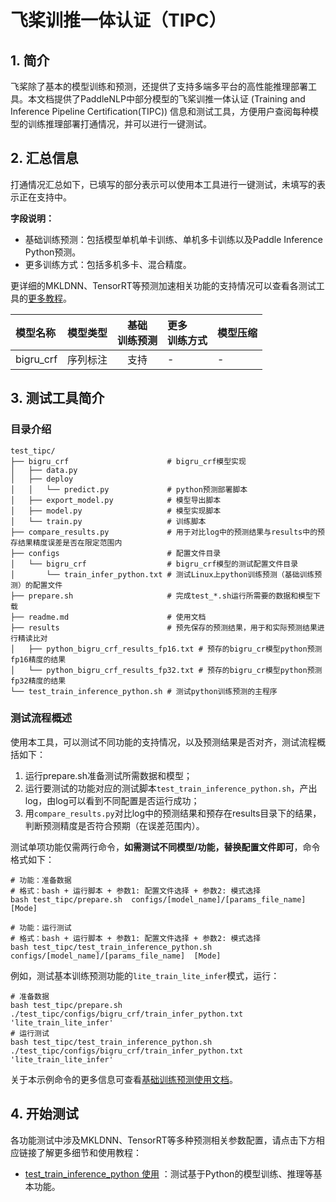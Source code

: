 # 飞桨训推一体认证（TIPC）

## 1. 简介

飞桨除了基本的模型训练和预测，还提供了支持多端多平台的高性能推理部署工具。本文档提供了PaddleNLP中部分模型的飞桨训推一体认证 (Training and Inference Pipeline Certification(TIPC)) 信息和测试工具，方便用户查阅每种模型的训练推理部署打通情况，并可以进行一键测试。


## 2. 汇总信息

打通情况汇总如下，已填写的部分表示可以使用本工具进行一键测试，未填写的表示正在支持中。

**字段说明：**
- 基础训练预测：包括模型单机单卡训练、单机多卡训练以及Paddle Inference Python预测。
- 更多训练方式：包括多机多卡、混合精度。

更详细的MKLDNN、TensorRT等预测加速相关功能的支持情况可以查看各测试工具的[更多教程](#more)。

| 模型名称 | 模型类型 | 基础<br>训练预测 | 更多<br>训练方式 | 模型压缩 |
| :--- |  :----:  | :--------: |  :----  |   :----  |  
|bigru_crf | 序列标注  | 支持 | - | - |  



## 3. 测试工具简介
### 目录介绍

```shell
test_tipc/
├── bigru_crf                      # bigru_crf模型实现
│   ├── data.py
│   ├── deploy
│   │   └── predict.py             # python预测部署脚本
│   ├── export_model.py            # 模型导出脚本
│   ├── model.py                   # 模型实现脚本
│   └── train.py                   # 训练脚本
├── compare_results.py             # 用于对比log中的预测结果与results中的预存结果精度误差是否在限定范围内
├── configs                        # 配置文件目录
│   └── bigru_crf                  # bigru_crf模型的测试配置文件目录
│       └── train_infer_python.txt # 测试Linux上python训练预测（基础训练预测）的配置文件
├── prepare.sh                     # 完成test_*.sh运行所需要的数据和模型下载
├── readme.md                      # 使用文档
├── results                        # 预先保存的预测结果，用于和实际预测结果进行精读比对
│   ├── python_bigru_crf_results_fp16.txt # 预存的bigru_cr模型python预测fp16精度的结果
│   └── python_bigru_crf_results_fp32.txt # 预存的bigru_cr模型python预测fp32精度的结果
└── test_train_inference_python.sh # 测试python训练预测的主程序
```

### 测试流程概述

使用本工具，可以测试不同功能的支持情况，以及预测结果是否对齐，测试流程概括如下：

1. 运行prepare.sh准备测试所需数据和模型；
2. 运行要测试的功能对应的测试脚本`test_train_inference_python.sh`，产出log，由log可以看到不同配置是否运行成功；
3. 用`compare_results.py`对比log中的预测结果和预存在results目录下的结果，判断预测精度是否符合预期（在误差范围内）。

测试单项功能仅需两行命令，**如需测试不同模型/功能，替换配置文件即可**，命令格式如下：
```shell
# 功能：准备数据
# 格式：bash + 运行脚本 + 参数1: 配置文件选择 + 参数2: 模式选择
bash test_tipc/prepare.sh  configs/[model_name]/[params_file_name]  [Mode]

# 功能：运行测试
# 格式：bash + 运行脚本 + 参数1: 配置文件选择 + 参数2: 模式选择
bash test_tipc/test_train_inference_python.sh configs/[model_name]/[params_file_name]  [Mode]
```

例如，测试基本训练预测功能的`lite_train_lite_infer`模式，运行：
```shell
# 准备数据
bash test_tipc/prepare.sh ./test_tipc/configs/bigru_crf/train_infer_python.txt 'lite_train_lite_infer'
# 运行测试
bash test_tipc/test_train_inference_python.sh ./test_tipc/configs/bigru_crf/train_infer_python.txt 'lite_train_lite_infer'
```  
关于本示例命令的更多信息可查看[基础训练预测使用文档](docs/test_train_inference_python.md)。


<a name="more"></a>
## 4. 开始测试
各功能测试中涉及MKLDNN、TensorRT等多种预测相关参数配置，请点击下方相应链接了解更多细节和使用教程：  
- [test_train_inference_python 使用](docs/test_train_inference_python.md) ：测试基于Python的模型训练、推理等基本功能。

